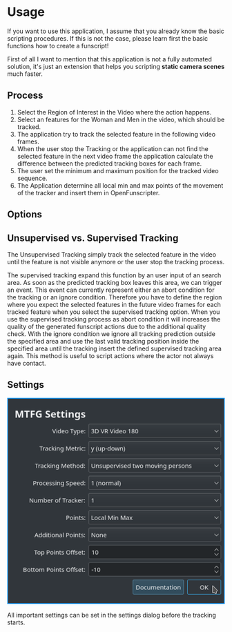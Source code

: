 # Usage

If you want to use this application, I assume that you already know the basic scripting procedures. If this is not the case, please learn first the basic functions how to create a funscript!

First of all I want to mention that this application is not a fully automated solution, it's just an extension that helps you scripting **static camera scenes** much faster.

## Process

1. Select the Region of Interest in the Video where the action happens.
2. Select an features for the Woman and Men in the video, which should be tracked.
3. The application try to track the selected feature in the following video frames.
4. When the user stop the Tracking or the application can not find the selected feature in the next video frame the application calculate the difference between the predicted tracking boxes for each frame.
5. The user set the minimum and maximum position for the tracked video sequence.
6. The Application determine all local min and max points of the movement of the tracker and insert them in OpenFunscripter.

## Options

## Unsupervised vs. Supervised Tracking

The Unsupervised Tracking simply track the selected feature in the video until the feature is not visible anymore or the user stop the tracking process.

The supervised tracking expand this function by an user input of an search area. As soon as the predicted tracking box leaves this area, we can trigger an event. This event can currently represent either an abort condition for the tracking or an ignore condition. Therefore you have to define the region where you expect the selected features in the future video frames for each tracked feature when you select the supervised tracking option. When you use the supervised tracking process as abort condition it will increases the quality of the generated funscript actions due to the additional quality check. With the ignore condition we ignore all tracking prediction outside the specified area and use the last valid tracking position inside the specified area until the tracking insert the defined supervised tracking area again. This method is useful to script actions where the actor not always have contact.

## Settings

![Settings Dialog](./images/settings_dialog.png)

All important settings can be set in the settings dialog before the tracking starts.
